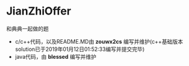 # JianZhiOffer
和典典一起做的题
- c/c++代码，以及README.MD由 **zouwx2cs** 编写并维护(c++基础版本solution已于2019年01月12日01:52:33编写并提交完毕)
- java代码，由 **blessed** 编写并维护
